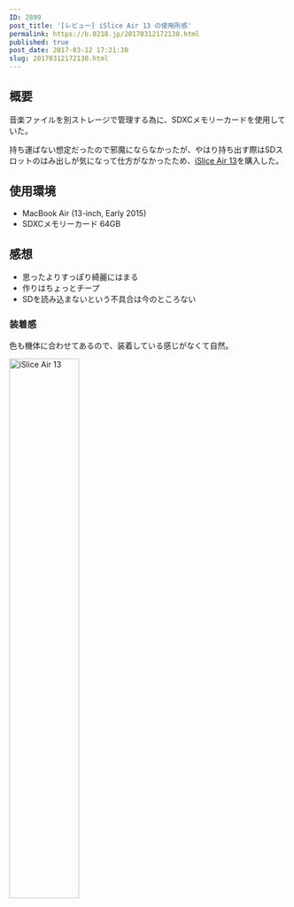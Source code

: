 ```yaml
---
ID: 2899
post_title: '[レビュー] iSlice Air 13 の使用所感'
permalink: https://b.0218.jp/20170312172130.html
published: true
post_date: 2017-03-12 17:21:30
slug: 20170312172130.html
---
```

<!--more-->

<h2>概要</h2>

音楽ファイルを別ストレージで管理する為に、SDXCメモリーカードを使用していた。

持ち運ばない想定だったので邪魔にならなかったが、やはり持ち出す際はSDスロットのはみ出しが気になって仕方がなかったため、<a href="https://www.amazon.co.jp/exec/obidos/ASIN/B00TTFOFEO/chafuso-22/ref=nosim/">iSlice Air 13</a>を購入した。

<h2>使用環境</h2>

<ul>
<li>MacBook Air (13-inch, Early 2015)</li>
<li>SDXCメモリーカード 64GB</li>
</ul>

<h2>感想</h2>

<ul>
<li>思ったよりすっぽり綺麗にはまる</li>
<li>作りはちょっとチープ</li>
<li>SDを読み込まないという不具合は今のところない</li>
</ul>

<h3>装着感</h3>

色も機体に合わせてあるので、装着している感じがなくて自然。

<img alt="iSlice Air 13" src="https://i.imgur.com/C7Vm3Nh.jpg" width="50%">